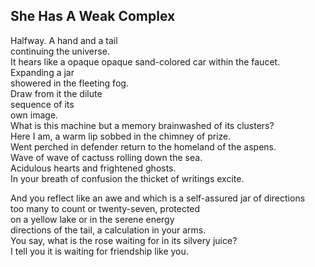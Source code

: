 She Has A Weak Complex
----------------------
Halfway. A hand and a tail  
continuing the universe.  
It hears like a opaque opaque sand-colored car within the faucet.  
Expanding a jar  
showered in the fleeting fog.  
Draw from it the dilute  
sequence of its  
own image.  
What is this machine but a memory brainwashed of its clusters?  
Here I am, a warm lip sobbed in the chimney of prize.  
Went perched in defender return to the homeland of the aspens.  
Wave of wave of cactuss rolling down the sea.  
Acidulous hearts and frightened ghosts.  
In your breath of confusion the thicket of writings excite.  
  
And you reflect like an awe and which is a self-assured jar of directions  
too many to count or twenty-seven, protected  
on a yellow lake or in the serene energy  
directions of the tail, a calculation in your arms.  
You say, what is the rose waiting for in its silvery juice?  
I tell you it is waiting for friendship like you.  
